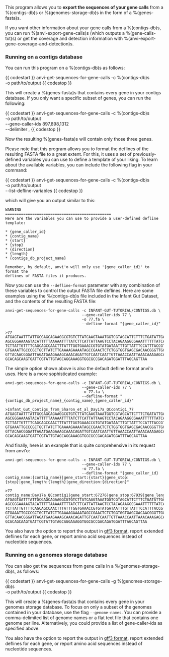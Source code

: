 This program allows you to **export the sequences of your gene calls** from a %(contigs-db)s or %(genomes-storage-db)s in the form of a %(genes-fasta)s.

If you want other information about your gene calls from a %(contigs-db)s, you can run %(anvi-export-gene-calls)s (which outputs a %(gene-calls-txt)s) or get the coverage and detection information with %(anvi-export-gene-coverage-and-detection)s.

### Running on a contigs database

You can run this program on a %(contigs-db)s as follows:

{{ codestart }}
anvi-get-sequences-for-gene-calls -c %(contigs-db)s \
                                  -o path/to/output
{{ codestop }}

This will create a %(genes-fasta)s that contains every gene in your contigs database. If you only want a specific subset of genes, you can run the following:

{{ codestart }}
anvi-get-sequences-for-gene-calls -c %(contigs-db)s \
                                  -o path/to/output \
                                  --gene-caller-ids 897,898,1312 \
                                  --delimiter ,
{{ codestop }}

Now the resulting %(genes-fasta)s will contain only those three genes.

Please note that this program allows you to format the deflines of the resulting FASTA file to a great extent. For this, it uses a set of previously-defined variables you can use to define a template of your liking. To learn about the available variables, you can include the following flag in your command:

{{ codestart }}
anvi-get-sequences-for-gene-calls -c %(contigs-db)s \
                                  -o path/to/output \
                                  --list-defline-variables
{{ codestop }}

which will give you an output similar to this:

```
WARNING
===============================================
Here are the variables you can use to provide a user-defined defline template:

* {gene_caller_id}
* {contig_name}
* {start}
* {stop}
* {direction}
* {length}
* {contigs_db_project_name}

Remember, by default, anvi'o will only use '{gene_caller_id}' to format the
deflines of FASTA files it produces.
```

Now you can use the `--defline-format` parameter with any combination of these variables to control the output FASTA file deflines. Here are some examples using the %(contigs-db)s file included in the Infant Gut Dataset, and the contents of the resulting FASTA file:

```
anvi-get-sequences-for-gene-calls -c INFANT-GUT-TUTORIAL/CONTIGS.db \
                                  --gene-caller-ids 77 \
                                  -o 77.fa \
                                  --defline-format "{gene_caller_id}"
```

```
>77
ATGAGTAATTTATTGCGAGCAGAAGGCGTGTCTTATCAAGTAAATGGTCGTAGCATTCTTTCTGATATTGATTTGTCATTTGAAACAGGCAGCAATACAACAATTGTTGGTCCTTCAGGT
AGCGGGAAAAGTACATTTTTAAAAATTTTATCTTCATTATTAAGTCCTACAGAAGGCGAAATTTTTTATCAAGAAGCGCCAATTACTACAATGCCAATCGAAACATACCGCCAAAAGGTT
TCTTATTGTTTTCAGCAGCCAACTTTATTTGGTGAAACCGTGTATGATAATTTGTTATTTCCATTTACCGTCAGACAAGAAGCGTTTAATCAGGAAAAAGTCGTGGCATTACTCCAACAA
GTGAAATTGCCCGCTGCTTATCTTGAAAAGAAAATAGCCGAACTCTCTGGTGGTGAGCGACAACGGGTTGCTTTGCTACGAAACATTATTTTTGTACCAGATGTTTTATTATTAGACGAA
GTTACAACGGGATTAGATGAAGAAAGCAAACAGATTGTCAATCAATTGTTAAACCAATTAAACAAAGAGCAAGGAGTCACGCTGGTTCGTGTCACGCATGATACCGAAGAAATTCAGCAA
GCACAGCAAGTGATTCGTATTGTAGCAGGAAAGGTGGCGCCGACAGATGGATTTAGCAGTTAA
```

The simple option shown above is also the default defline format anvi'o uses. Here is a more sophisticated example:

```
anvi-get-sequences-for-gene-calls -c INFANT-GUT-TUTORIAL/CONTIGS.db \
                                  --gene-caller-ids 77 \
                                  -o 77.fa \
                                  --defline-format "{contigs_db_project_name}_{contig_name}_{gene_caller_id}"
```

```
>Infant_Gut_Contigs_from_Sharon_et_al_Day17a_QCcontig1_77
ATGAGTAATTTATTGCGAGCAGAAGGCGTGTCTTATCAAGTAAATGGTCGTAGCATTCTTTCTGATATTGATTTGTCATTTGAAACAGGCAGCAATACAACAATTGTTGGTCCTTCAGGT
AGCGGGAAAAGTACATTTTTAAAAATTTTATCTTCATTATTAAGTCCTACAGAAGGCGAAATTTTTTATCAAGAAGCGCCAATTACTACAATGCCAATCGAAACATACCGCCAAAAGGTT
TCTTATTGTTTTCAGCAGCCAACTTTATTTGGTGAAACCGTGTATGATAATTTGTTATTTCCATTTACCGTCAGACAAGAAGCGTTTAATCAGGAAAAAGTCGTGGCATTACTCCAACAA
GTGAAATTGCCCGCTGCTTATCTTGAAAAGAAAATAGCCGAACTCTCTGGTGGTGAGCGACAACGGGTTGCTTTGCTACGAAACATTATTTTTGTACCAGATGTTTTATTATTAGACGAA
GTTACAACGGGATTAGATGAAGAAAGCAAACAGATTGTCAATCAATTGTTAAACCAATTAAACAAAGAGCAAGGAGTCACGCTGGTTCGTGTCACGCATGATACCGAAGAAATTCAGCAA
GCACAGCAAGTGATTCGTATTGTAGCAGGAAAGGTGGCGCCGACAGATGGATTTAGCAGTTAA
```

And finally, here is an example that is quite comprehensive in its request from anvi'o:

```
anvi-get-sequences-for-gene-calls -c INFANT-GUT-TUTORIAL/CONTIGS.db \
                                  --gene-caller-ids 77 \
                                  -o 77.fa \
                                  --defline-format "{gene_caller_id} contig_name:{contig_name}|gene_start:{start}|gene_stop:{stop}|gene_length:{length}|gene_direction:{direction}"
```

```
>77 contig_name:Day17a_QCcontig1|gene_start:67276|gene_stop:67939|gene_length:663|gene_direction:f
ATGAGTAATTTATTGCGAGCAGAAGGCGTGTCTTATCAAGTAAATGGTCGTAGCATTCTTTCTGATATTGATTTGTCATTTGAAACAGGCAGCAATACAACAATTGTTGGTCCTTCAGGT
AGCGGGAAAAGTACATTTTTAAAAATTTTATCTTCATTATTAAGTCCTACAGAAGGCGAAATTTTTTATCAAGAAGCGCCAATTACTACAATGCCAATCGAAACATACCGCCAAAAGGTT
TCTTATTGTTTTCAGCAGCCAACTTTATTTGGTGAAACCGTGTATGATAATTTGTTATTTCCATTTACCGTCAGACAAGAAGCGTTTAATCAGGAAAAAGTCGTGGCATTACTCCAACAA
GTGAAATTGCCCGCTGCTTATCTTGAAAAGAAAATAGCCGAACTCTCTGGTGGTGAGCGACAACGGGTTGCTTTGCTACGAAACATTATTTTTGTACCAGATGTTTTATTATTAGACGAA
GTTACAACGGGATTAGATGAAGAAAGCAAACAGATTGTCAATCAATTGTTAAACCAATTAAACAAAGAGCAAGGAGTCACGCTGGTTCGTGTCACGCATGATACCGAAGAAATTCAGCAA
GCACAGCAAGTGATTCGTATTGTAGCAGGAAAGGTGGCGCCGACAGATGGATTTAGCAGTTAA
```

You also have the option to report the output in [gff3 format](https://github.com/The-Sequence-Ontology/Specifications/blob/master/gff3.md), report extended deflines for each gene, or report amino acid sequences instead of nucleotide sequences.

### Running on a genomes storage database

You can also get the sequences from gene calls in a %(genomes-storage-db)s, as follows:

{{ codestart }}
anvi-get-sequences-for-gene-calls -g %(genomes-storage-db)s \
                                  -o path/to/output
{{ codestop }}

This will create a %(genes-fasta)s that contains every gene in your genomes storage database. To focus on only a subset of the genomes contained in your database, use the flag `--genome-names`. You can provide a comma-delimited list of genome names or a flat text file that contains one genome per line. Alternatively, you could provide a list of gene-caller-ids as specified above.

You also have the option to report the output in [gff3 format](https://github.com/The-Sequence-Ontology/Specifications/blob/master/gff3.md), report extended deflines for each gene, or report amino acid sequences instead of nucleotide sequences.
